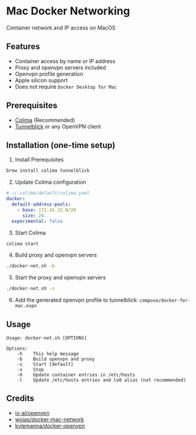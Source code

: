 # Mac Docker Networking
Container network and IP access on MacOS

## Features
- Container access by name or IP address
- Proxy and openvpn servers included
- Openvpn profile generation
- Apple silicon support
- Does not require `Docker Desktop for Mac`

## Prerequisites
- [Colima](https://github.com/abiosoft/colima) (Recommended)
- [Tunnelblick](https://tunnelblick.net) or any OpenVPN client

## Installation (one-time setup)
1. Install Prerequisites
```sh
brew install colima tunnelblick
```
2. Update Colima configuration
```yaml
# ~/.colima/default/colima.yaml
docker:
  default-address-pools:
    - base: 172.16.32.0/20
      size: 24
  experimental: false
```
3. Start Colima
```sh
colima start
```
4. Build proxy and openvpn servers
```sh
./docker-net.sh -b
```
5. Start the proxy and openvpn servers 
```sh
./docker-net.sh -s
```
6. Add the generated openvpn profile to tunnelblick: `compose/docker-for-mac.ovpn`

## Usage
```
Usage: docker-net.sh [OPTIONS]

Options: 
    -h    This help message
    -b    Build openvpn and proxy
    -s    Start [default]
    -x    Stop
    -H    Update container entries in /etc/hosts
    -l    Update /etc/hosts entries and lo0 alias (not recommended)
```
## Credits       
- [ix-ai/openvpn](https://github.com/ix-ai/openvpn)
- [wojas/docker-mac-network](https://github.com/wojas/docker-mac-network)
- [kylemanna/docker-openvpn](https://github.com/kylemanna/docker-openvpn)
